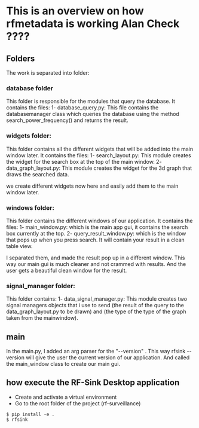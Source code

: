 # This is an overview on how rfmetadata is working Alan Check ????

## Folders

The work is separated into folder:

### database folder
This folder is responsible for the modules that query the database. It contains the files:
    1- database_query.py: This file contains the databasemanager class which queries the database using the method search_power_frequency() and returns the result.

### widgets folder:
This folder contains all the different widgets that will be added into the main window later. It contains the files:
    1- search_layout.py: This module creates the widget for the search box at the top of the main window.
    2- data_graph_layout.py: This module creates the widget for the 3d graph that draws the searched data.

we create different widgets now here and easily add them to the main window later. 

### windows folder:
This folder contains the different windows of our application. It contains the files:
    1- main_window.py: which is the main app gui, it contains the search box currently at the top.
    2- query_result_window.py: which is the window that pops up when you press search. It will contain your result in a clean table view.

I separated them, and made the result pop up in a different window. This way our main gui is much cleaner and not crammed with results.
And the user gets a beautiful clean window for the result.

### signal_manager folder:
This folder contains:
    1- data_signal_manager.py: This module creates two signal managers objects that i use to send (the result of the query to the data_graph_layout.py to be drawn) and (the type of the type of the graph taken from the mainwindow).

## main

In the main.py, I added an arg parser for the "--version" . This way rfsink --version will give the user the current version of our application.
And called the main_window class to create our main gui.

## how execute the RF-Sink Desktop application
* Create and activate a virtual environment 
* Go to the root folder of the project (rf-surveillance)

```
$ pip install -e .
$ rfsink
```


